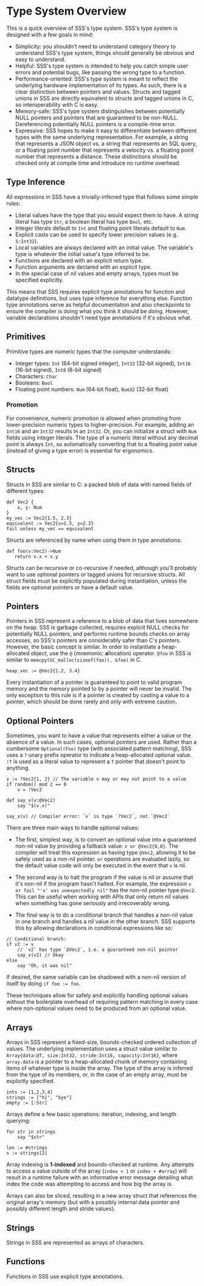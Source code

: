 # Type System Overview

This is a quick overview of SSS's type system. SSS's type system is designed
with a few goals in mind:

- Simplicity: you shouldn't need to understand category theory to understand
  SSS's type system, things should generally be obvious and easy to
  understand.
- Helpful: SSS's type system is intended to help you catch simple user errors
  and potential bugs, like passing the wrong type to a function.
- Performance-oriented: SSS's type system is meant to reflect the underlying
  hardware implementation of its types. As such, there is a clear distinction
  between pointers and values. Structs and tagged unions in SSS are directly
  equivalent to structs and tagged unions in C, so interoperability with C is
  easy.
- Memory-safe: SSS's type system distinguishes between potentially NULL
  pointers and pointers that are guaranteed to be non-NULL. Dereferencing
  potentially NULL pointers is a compile-time error.
- Expressive: SSS hopes to make it easy to differentiate between different
  types with the same underlying representation. For example, a string that
  represents a JSON object vs. a string that represents an SQL query, or a
  floating point number that represents a velocity vs. a floating point number
  that represents a distance. These distinctions should be checked only at
  compile time and introduce no runtime overhead.

## Type Inference

All expressions in SSS have a trivially-inferred type that follows some simple rules:

- Literal values have the type that you would expect them to have. A string
  literal has type `Str`, a boolean literal has type `Bool`, etc.
- Integer literals default to `Int` and floating point literals default to `Num`.
- Explicit casts can be used to specify lower precision values (e.g. `5:Int32`).
- Local variables are always declared with an initial value. The variable's
  type is whatever the initial value's type inferred to be.
- Functions are declared with an explicit return type.
- Function arguments are declared with an explicit type.
- In the special case of nil values and empty arrays, types must be specified
  explicitly.

This means that SSS requires explicit type annotations for function and
datatype definitions, but uses type inference for everything else. Function
type annotations serve as helpful documentation and also checkpoints to ensure
the compiler is doing what you think it should be doing. However, variable
declarations shouldn't need type annotations if it's obvious what.

## Primitives

Primitive types are numeric types that the computer understands:

- Integer types: `Int` (64-bit signed integer), `Int32` (32-bit signed), `Int16` (16-bit signed), `Int8` (8-bit signed)
- Characters: `Char`
- Booleans: `Bool`
- Floating point numbers: `Num` (64-bit float), `Num32` (32-bit float)

### Promotion

For convenience, numeric promotion is allowed when promoting from
lower-precision numeric types to higher-precision. For example, adding an
`Int16` and an `Int32` results in an `Int32`. Or, you can initialize a struct
with `Num` fields using integer literals. The type of a numeric literal without
any decimal point is always `Int`, so automatically converting that to a
floating point value (instead of giving a type error) is essential for
ergonomics.

## Structs

Structs in SSS are similar to C: a packed blob of data with named fields of different types:

```sss
def Vec2 {
    x, y: Num
}
my_vec := Vec2{1.5, 2.3}
equivalent := Vec2{x=1.5, y=2.3}
fail unless my_vec == equivalent
```

Structs are referenced by name when using them in type annotations:

```sss
def foo(v:Vec2)->Num
   return v.x + v.y
```

Structs can be recursive or co-recursive if needed, although you'll probably
want to use optional pointers or tagged unions for recursive structs. All
struct fields must be explicitly populated during instantiation, unless the
fields are optional pointers or have a default value.

## Pointers

Pointers in SSS represent a reference to a blob of data that lives somewhere on
the heap. SSS is garbage collected, requires explicit NULL checks for
potentially NULL pointers, and performs runtime bounds checks on array
accesses, so SSS's pointers are considerably safer than C's pointers. However,
the basic concept is similar. In order to instantiate a heap-allocated object,
use the `@` (mnemonic: **a**llocation) operator. `@foo` in SSS is similar to
`memcpy(GC_malloc(sizeof(foo)), &foo)` in C.

```sss
heap_vec := @Vec2{1.2, 3.4}
```

Every instantiation of a pointer is guaranteed to point to valid program memory
and the memory pointed to by a pointer will never be invalid. The only
exception to this rule is if a pointer is created by casting a value to a
pointer, which should be done rarely and only with extreme caution.

## Optional Pointers

Sometimes, you want to have a value that represents either a value or the
absence of a value. In such cases, optional pointers are used. Rather than a
cumbersome `Optional(Foo)` type (with associated pattern matching), SSS uses
a `?` unary prefix operator to indicate a heap-allocated optional value. `!T`
is used as a literal value to represent a `T` pointer that doesn't point to
anything.

```sss
v := ?Vec2{1, 2} // The variable v may or may not point to a value
if random() mod 2 == 0
    v = !Vec2

def say_x(v:@Vec2)
    say "$(v.x)"

say_x(v) // Compiler error: `v` is type `?Vec2`, not `@Vec2`
```

There are three main ways to handle optional values:

- The first, simplest way, is to convert an optional value into a guaranteed
  non-nil value by providing a fallback value: `v or @Vec2{0,0}`. The compiler
  will treat this expression as having type `@Vec2`, allowing it to be safely
  used as a non-nil pointer. `or` operations are evaluated lazily, so the
  default value code will only be executed in the event that `v` is nil.

- The second way is to halt the program if the value is nil or assume that it's
  non-nil if the program hasn't halted. For example, the expression `v or fail
  "'v' was unexpectedly nil"` has the non-nil pointer type `@Vec2`. This can be
  useful when working with APIs that only return nil values when something has
  gone seriously and irrecoverably wrong.

- The final way is to do a conditional branch that handles a non-nil value in
  one branch and handles a nil value in the other branch. SSS supports this
  by allowing declarations in conditional expressions like so:

```sss
// Conditional branch:
if v2 := v
    // `v2` has type `@Vec2`, i.e. a guaranteed non-nil pointer
    say_x(v2) // Okay
else
    say "Oh, it was nil"
```

If desired, the same variable can be shadowed with a non-nil version of itself
by doing `if foo := foo`.

These techniques allow for safely and explicitly handling optional values
without the boilerplate overhead of requiring pattern matching in every case
where non-optional values need to be produced from an optional value. 

## Arrays

Arrays in SSS represent a fixed-size, bounds-checked ordered collection of
values. The underlying implementation uses a struct value similar to
`Array{data:@T, size:Int32, stride:Int16, capacity:Int16}`, where `array.data` is a pointer to
a heap-allocated chunk of memory containing items of whatever type is inside
the array. The type of the array is inferred from the type of its members, or,
in the case of an empty array, must be explicitly specified.

```sss
ints := [1,2,3,4]
strings := ["hi", "bye"]
empty := [:Str]
```

Arrays define a few basic operations: iteration, indexing, and length querying:

```sss
for str in strings
    say "$str"

len := #strings
s := strings[2]
```

Array indexing is **1-indexed** and bounds-checked at runtime. Any attempts to
access a value outside of the array (`index < 1` or `index > #array`) will
result in a runtime failure with an informative error message detailing what
index the code was attempting to access and how big the array is.

Arrays can also be sliced, resulting in a new array struct that references the
original array's memory (but with a possibly internal data pointer and possibly
different length and stride values).

## Strings

Strings in SSS are represented as arrays of characters.

## Functions

Functions in SSS use explicit type annotations.

